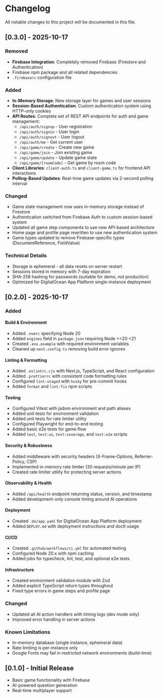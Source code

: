 # Changelog

All notable changes to this project will be documented in this file.

## [0.3.0] - 2025-10-17

### Removed
- **Firebase Integration**: Completely removed Firebase (Firestore and Authentication)
- Firebase npm package and all related dependencies
- `.firebaserc` configuration file

### Added
- **In-Memory Storage**: New storage layer for games and user sessions
- **Session-Based Authentication**: Custom authentication system using HTTP-only cookies
- **API Routes**: Complete set of REST API endpoints for auth and game management:
  - `/api/auth/signup` - User registration
  - `/api/auth/signin` - User login
  - `/api/auth/signout` - User logout
  - `/api/auth/me` - Get current user
  - `/api/game/create` - Create new game
  - `/api/game/join` - Join existing game
  - `/api/game/update` - Update game state
  - `/api/game/[roomCode]` - Get game by room code
- **Client Libraries**: `client-auth.ts` and `client-game.ts` for frontend API interactions
- **Polling-Based Updates**: Real-time game updates via 2-second polling interval

### Changed
- Game state management now uses in-memory storage instead of Firestore
- Authentication switched from Firebase Auth to custom session-based system
- Updated all game step components to use new API-based architecture
- Home page and profile page rewritten to use new authentication system
- Game types updated to remove Firebase-specific types (DocumentReference, FieldValue)

### Technical Details
- Storage is ephemeral - all data resets on server restart
- Sessions stored in memory with 7-day expiration
- SHA-256 hashing for passwords (suitable for demo, not production)
- Optimized for DigitalOcean App Platform single-instance deployment

## [0.2.0] - 2025-10-17

### Added

#### Build & Environment

- Added `.nvmrc` specifying Node 20
- Added `engines` field in `package.json` requiring Node >=20 <21
- Created `.env.example` with required environment variables
- Cleaned up `next.config.ts` removing build error ignores

#### Linting & Formatting

- Added `.eslintrc.cjs` with Next.js, TypeScript, and React configuration
- Added `.prettierrc` with consistent code formatting rules
- Configured `lint-staged` with `husky` for pre-commit hooks
- Added `format` and `lint:fix` npm scripts

#### Testing

- Configured Vitest with jsdom environment and path aliases
- Added unit tests for environment validation
- Added unit tests for rate limiter utility
- Configured Playwright for end-to-end testing
- Added basic e2e tests for game flow
- Added `test`, `test:ui`, `test:coverage`, and `test:e2e` scripts

#### Security & Robustness

- Added middleware with security headers (X-Frame-Options, Referrer-Policy, CSP)
- Implemented in-memory rate limiter (30 requests/minute per IP)
- Created rate limiter utility for protecting server actions

#### Observability & Health

- Added `/api/health` endpoint returning status, version, and timestamp
- Added development-only console timing around AI operations

#### Deployment

- Created `.do/app.yaml` for DigitalOcean App Platform deployment
- Added `DEPLOY.md` with deployment instructions and doctl usage

#### CI/CD

- Created `.github/workflows/ci.yml` for automated testing
- Configured Node 20.x with npm caching
- Added jobs for typecheck, lint, test, and optional e2e tests

#### Infrastructure

- Created environment validation module with Zod
- Added explicit TypeScript return types throughout
- Fixed type errors in game steps and profile page

### Changed

- Updated all AI action handlers with timing logs (dev mode only)
- Improved error handling in server actions

### Known Limitations

- In-memory database (single instance, ephemeral data)
- Rate limiting is per-instance only
- Google Fonts may fail in restricted network environments (build-time)

## [0.1.0] - Initial Release

- Basic game functionality with Firebase
- AI-powered question generation
- Real-time multiplayer support
